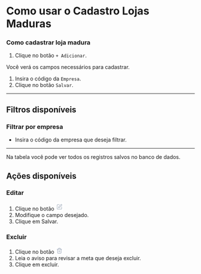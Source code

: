 # Como usar o Cadastro Lojas Maduras

### Como cadastrar loja madura
1. Clique no botão `+ Adicionar`.

Você verá os campos necessários para cadastrar.

1. Insira o código da `Empresa`.
2. Clique no botão `Salvar`.

---

## Filtros disponíveis

### Filtrar por empresa
- Insira o código da empresa que deseja filtrar.

---

Na tabela você pode ver todos os registros salvos no banco de dados.

## Ações disponíveis

### Editar
1. Clique no botão ![Editar](../../../static/img/editIcon.png)
2. Modifique o campo desejado.
3. Clique em Salvar.

### Excluir
1. Clique no botão ![Excluir](../../../static/img/deleteIcon.png)
2. Leia o aviso para revisar a meta que deseja excluir.
3. Clique em excluir.